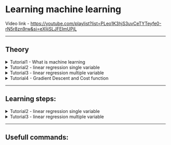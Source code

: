 # Learning machine learning

Video link - https://youtube.com/playlist?list=PLeo1K3hjS3uvCeTYTeyfe0-rN5r8zn9rw&si=eXIjiSLJFEImUPjL

---

## Theory
<details> <summary>
Tutorial1 - What is machine learning
   
</summary>

   1. Humans have neurons in there brains
   2. when you tell baby that this is cow then specific neurons light up and their edges become strong as shown in the image, for car different set of neuron lights up.
    ![image](https://github.com/takalkartejas/learning_machine_learning/assets/67382565/321fd67b-1ae2-42a5-8524-9f049ad31661)

    ![image](https://github.com/takalkartejas/learning_machine_learning/assets/67382565/f8c73c6b-4fca-4951-b37e-b535835df001)

    3. Deep learning uses neural network similar to this
    4. Machine learning examples- scam email detection, alexa google assitant, google recomendations, driverless cars etc.

</details>

<details> <summary>
Tutorial2 - linear regression single variable
   
</summary>

   ![image](https://github.com/takalkartejas/learning_machine_learning/assets/67382565/b56f1227-43a2-425f-b82e-93ad52390147)

</details>

<details> <summary>
Tutorial3 - linear regression multiple variable
   
</summary>

</details>

<details> <summary>
Tutorial4 - Gradient Descent and Cost function
   
</summary>

1. In linear regresssion we minimize the mean squared error as shown in the followin figure
   
   ![image](https://github.com/takalkartejas/learning_machine_learning/assets/67382565/c29f0cb3-6308-40ba-86e7-85bed57c240c)

2. Mean squared error - actual data point - the predicted data point then square then sum then divde by n
3. The mean square error is one of the cost functions, y pred  mx +b, the equation looks as follows

   ![image](https://github.com/takalkartejas/learning_machine_learning/assets/67382565/43448e39-268b-4721-b95a-2e9956a24c9a)

4. Gradient descent algorithm finds the best fit line for given training data set in minimum steps.
5. We start with certain values of m and b and find their cost which here is 1000. Now keep changing m and b till we reach the lower most point.
6. We are starting from the star and heading towards red dot
   ![image](https://github.com/takalkartejas/learning_machine_learning/assets/67382565/ea2f8b35-c21d-4402-a751-a65e6650d77d)


</details>


---

## Learning steps:
<details> <summary>
Tutorial2 - linear regression single variable
   
</summary>
1. create linear_regression.ipynb
2. download the csv file

</details>

<details> <summary>
Tutorial3 - linear regression multiple variable
   
</summary>
1. The linear equation for price will be 
   price = m1*area + m2*bedrooms + m3*age + b 

</details>


---

## Usefull commands:

  



